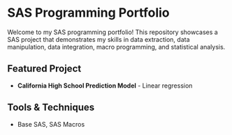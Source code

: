 # SAS Programming Portfolio

Welcome to my SAS programming portfolio! This repository showcases a SAS project that demonstrates my skills in data extraction, data manipulation, data integration, macro programming, and statistical analysis.

## Featured Project
- **California High School Prediction Model** - Linear regression

## Tools & Techniques
- Base SAS, SAS Macros
